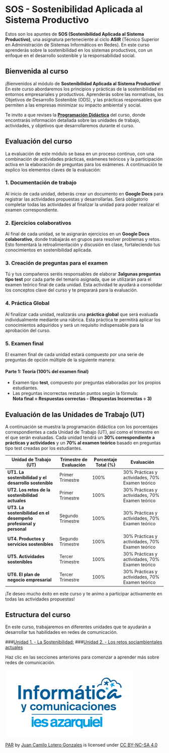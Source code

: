 # **SOS - Sostenibilidad Aplicada al Sistema Productivo**

Estos son los apuntes de **SOS (Sostenibilidad Aplicada al Sistema Productivo)**, una asignatura perteneciente al ciclo **ASIR** (Técnico Superior en Administración de Sistemas Informáticos en Redes). En este curso aprenderás sobre la sostenibilidad en los sistemas productivos, con un enfoque en el desarrollo sostenible y la responsabilidad social.

## **Bienvenida al curso**

¡Bienvenidos al módulo de **Sostenibilidad Aplicada al Sistema Productivo**! En este curso abordaremos los principios y prácticas de la sostenibilidad en entornos empresariales y productivos. Aprenderás sobre las normativas, los Objetivos de Desarrollo Sostenible (ODS), y las prácticas responsables que permiten a las empresas minimizar su impacto ambiental y social.

Te invito a que revises la **[Programación Didáctica](#)** del curso, donde encontrarás información detallada sobre las unidades de trabajo, actividades, y objetivos que desarrollaremos durante el curso.

## **Evaluación del curso**

La evaluación de este módulo se basa en un proceso continuo, con una combinación de actividades prácticas, exámenes teóricos y la participación activa en la elaboración de preguntas para los exámenes. A continuación te explico los elementos claves de la evaluación:

### **1. Documentación de trabajo**
Al inicio de cada unidad, deberás crear un documento en **Google Docs** para registrar las actividades propuestas y desarrollarlas. Será obligatorio completar todas las actividades al finalizar la unidad para poder realizar el examen correspondiente.

### **2. Ejercicios colaborativos**
Al final de cada unidad, se te asignarán ejercicios en un **Google Docs colaborativo**, donde trabajarás en grupos para resolver problemas y retos. Esto fomentará la retroalimentación y discusión en clase, fortaleciendo tus conocimientos en sostenibilidad aplicada.

### **3. Creación de preguntas para el examen**
Tú y tus compañeros seréis responsables de elaborar **3algunas preguntas tipo test** por cada parte del temario asignada, que se utilizarán para el examen teórico final de cada unidad. Esta actividad te ayudará a consolidar los conceptos clave del curso y te preparará para la evaluación.

### **4. Práctica Global**
Al finalizar cada unidad, realizarás una **práctica global** que será evaluada individualmente mediante una rúbrica. Esta práctica te permitirá aplicar los conocimientos adquiridos y será un requisito indispensable para la aprobación del curso.

### **5. Examen final**
El examen final de cada unidad estará compuesto por una serie de preguntas de opción múltiple de la siguiente manera:

#### Parte 1: Teoría (100% del examen final)
- Examen tipo **test**, compuesto por preguntas elaboradas por los propios estudiantes.
- Las preguntas incorrectas restarán puntos según la fórmula:  
  **Nota final = Respuestas correctas - (Respuestas Incorrectas ÷ 3)**

## **Evaluación de las Unidades de Trabajo (UT)**

A continuación se muestra la programación didáctica con los porcentajes correspondientes a cada Unidad de Trabajo (UT), así como el trimestre en el que serán evaluadas. Cada unidad tendrá un **30% correspondiente a prácticas y actividades** y un **70% al examen teórico** basado en preguntas tipo test creadas por los estudiantes.

| **Unidad de Trabajo (UT)**                                         | **Trimestre de Evaluación** | **Porcentaje Total (%)** | **Evaluación**                           |
|-------------------------------------------------------------------|-----------------------------|--------------------------|------------------------------------------|
| **UT1. La sostenibilidad y el desarrollo sostenible**              | Primer Trimestre             | 100%                     | 30% Prácticas y actividades, 70% Examen teórico |
| **UT2. Los retos de la sostenibilidad actuales**                   | Primer Trimestre             | 100%                     | 30% Prácticas y actividades, 70% Examen teórico |
| **UT3. La sostenibilidad en el desempeño profesional y personal**  | Segundo Trimestre            | 100%                     | 30% Prácticas y actividades, 70% Examen teórico |
| **UT4. Productos y servicios sostenibles**                         | Segundo Trimestre            | 100%                     | 30% Prácticas y actividades, 70% Examen teórico |
| **UT5. Actividades sostenibles**                                   | Tercer Trimestre             | 100%                     | 30% Prácticas y actividades, 70% Examen teórico |
| **UT6. El plan de negocio empresarial**                            | Tercer Trimestre             | 100%                     | 30% Prácticas y actividades, 70% Examen teórico |





¡Te deseo mucho éxito en este curso y te animo a participar activamente en todas las actividades propuestas!

## **Estructura del curso**
En este curso, trabajaremos en diferentes unidades que te ayudarán a desarrollar tus habilidades en redes de comunicación.

###[Unidad 1. - La Sostenibilidad:](unidad1/unidad1.md)
###[Unidad 2. - Los retos sociambientales actuales](unidad2/unidad2.md)

Haz clic en las secciones anteriores para comenzar a aprender más sobre redes de comunicación.

![logo](images/dep-info.png)

<p xmlns:cc="http://creativecommons.org/ns#" xmlns:dct="http://purl.org/dc/terms/"><a property="dct:title" rel="cc:attributionURL" href="https://github.com/kdeveloper7">PAR</a> by <a rel="cc:attributionURL dct:creator" property="cc:attributionName" href=https://github.com/kdeveloper7>Juan Camilo Lotero Gonzales</a> is licensed under <a href="https://creativecommons.org/licenses/by-nc-sa/4.0/?ref=chooser-v1" target="_blank" rel="license noopener noreferrer" style="display:inline-block;">CC BY-NC-SA 4.0<img style="height:22px!important;margin-left:3px;vertical-align:text-bottom;" src="https://mirrors.creativecommons.org/presskit/icons/cc.svg?ref=chooser-v1" alt=""><img style="height:22px!important;margin-left:3px;vertical-align:text-bottom;" src="https://mirrors.creativecommons.org/presskit/icons/by.svg?ref=chooser-v1" alt=""><img style="height:22px!important;margin-left:3px;vertical-align:text-bottom;" src="https://mirrors.creativecommons.org/presskit/icons/nc.svg?ref=chooser-v1" alt=""><img style="height:22px!important;margin-left:3px;vertical-align:text-bottom;" src="https://mirrors.creativecommons.org/presskit/icons/sa.svg?ref=chooser-v1" alt=""></a></p>
